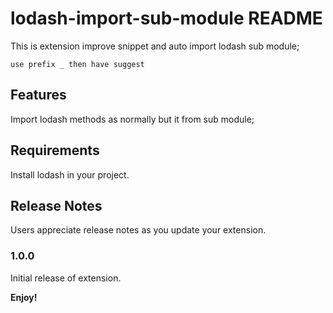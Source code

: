 # lodash-import-sub-module README

This is extension improve snippet and auto import lodash sub module;

`use prefix _ then have suggest`

## Features

Import lodash methods as normally but it from sub module;

## Requirements

Install lodash in your project.

## Release Notes

Users appreciate release notes as you update your extension.

### 1.0.0

Initial release of extension.

**Enjoy!**
